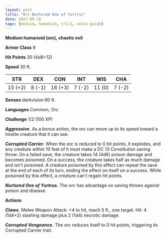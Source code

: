 ```yaml
---
layout: post
title: "Orc Nurtured One of Yurtrus"
date: 2017-09-10
tags: [medium, humanoid, cr1/2, volos-guide]
---
```


**Medium humanoid (orc), chaotic evil**

**Armor Class** 9

**Hit Points** 30 (4d8+12)

**Speed** 30 ft.

|   STR   |   DEX   |   CON   |   INT   |   WIS   |   CHA   |
|:-----:|:-----:|:-----:|:-----:|:-----:|:-----:|
| 15 (+2) | 8 (-1) | 16 (+3) | 7 (-2) | 11 (0) | 7 (-2) |

**Senses** darkvision 60 ft.

**Languages** Common, Orc

**Challenge** 1/2 (100 XP)

***Aggressive.*** As a bonus action, the orc can move up to its speed toward a hostile creature that it can see.

***Corrupted Carrier.*** When the orc is reduced to 0 hit points, it explodes, and any creature within 10 feet of it must make a DC 13 Constitution saving throw. On a failed save, the creature takes 14 (4d6) poison damage and becomes poisoned. On a success, the creature takes half as much damage and isn't poisoned. A creature poisoned by this effect can repeat the save at the end of each of its turn, ending the effect on itself on a success. While poisoned by this effect, a creature can't regain hit points.

***Nurtured One of Yurtrus.*** The orc has advantage on saving throws against poison and disease.

**Actions**

***Claws.*** Melee Weapon Attack: +4 to hit, reach 5 ft., one target. Hit: 4 (1d4+2) slashing damage plus 2 (1d4) necrotic damage.

***Corrupted Vengeance.*** The orc reduces itself to 0 hit points, triggering its Corrupted Carrier trait.

